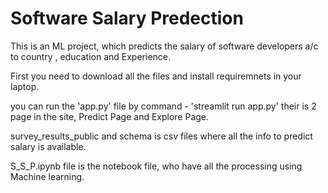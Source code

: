 # Software Salary Predection

This is an ML project, which predicts the salary of software developers a/c to country , education and Experience.

First you need to download all the files and install requiremnets in your laptop.

you can run the 'app.py' file by command - 'streamlit run app.py'
their is 2 page in the site, Predict Page and Explore Page.

survey_results_public and schema is csv files where all the info to predict salary is available.

S_S_P.ipynb file is the notebook file, who have all the processing using Machine learning.
